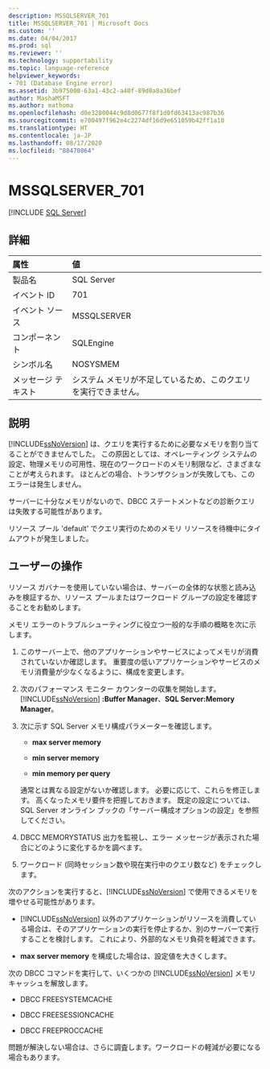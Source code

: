 ```yaml
---
description: MSSQLSERVER_701
title: MSSQLSERVER_701 | Microsoft Docs
ms.custom: ''
ms.date: 04/04/2017
ms.prod: sql
ms.reviewer: ''
ms.technology: supportability
ms.topic: language-reference
helpviewer_keywords:
- 701 (Database Engine error)
ms.assetid: 3b975000-63a1-43c2-a40f-89d0a8a36bef
author: MashaMSFT
ms.author: mathoma
ms.openlocfilehash: d0e3280044c9d8d0677f8f1d0fd63413ac987b36
ms.sourcegitcommit: e700497f962e4c2274df16d9e651059b42ff1a10
ms.translationtype: HT
ms.contentlocale: ja-JP
ms.lasthandoff: 08/17/2020
ms.locfileid: "88470864"
---
```

# <a name="mssqlserver_701"></a>MSSQLSERVER_701
 [!INCLUDE [SQL Server](../../includes/applies-to-version/sqlserver.md)]
  
## <a name="details"></a>詳細  
  
| 属性 | 値 |  
| :-------- | :---- |  
|製品名|SQL Server|  
|イベント ID|701|  
|イベント ソース|MSSQLSERVER|  
|コンポーネント|SQLEngine|  
|シンボル名|NOSYSMEM|  
|メッセージ テキスト|システム メモリが不足しているため、このクエリを実行できません。|  
  
## <a name="explanation"></a>説明  
[!INCLUDE[ssNoVersion](../../includes/ssnoversion-md.md)] は、クエリを実行するために必要なメモリを割り当てることができませんでした。 この原因としては、オペレーティング システムの設定、物理メモリの可用性、現在のワークロードのメモリ制限など、さまざまなことが考えられます。 ほとんどの場合、トランザクションが失敗しても、このエラーは発生しません。  
  
サーバーに十分なメモリがないので、DBCC ステートメントなどの診断クエリは失敗する可能性があります。  
  
リソース プール 'default' でクエリ実行のためのメモリ リソースを待機中にタイムアウトが発生しました。  
  
## <a name="user-action"></a>ユーザーの操作  
リソース ガバナーを使用していない場合は、サーバーの全体的な状態と読み込みを検証するか、リソース プールまたはワークロード グループの設定を確認することをお勧めします。  
  
メモリ エラーのトラブルシューティングに役立つ一般的な手順の概略を次に示します。  
  
1.  このサーバー上で、他のアプリケーションやサービスによってメモリが消費されていないか確認します。 重要度の低いアプリケーションやサービスのメモリ消費量が少なくなるように、構成を変更します。  
  
2.  次のパフォーマンス モニター カウンターの収集を開始します。[!INCLUDE[ssNoVersion](../../includes/ssnoversion-md.md)] **:Buffer Manager**、**SQL Server:Memory Manager**。  
  
3.  次に示す SQL Server メモリ構成パラメーターを確認します。  
  
    -   **max server memory**  
  
    -   **min server memory**  
  
    -   **min memory per query**  
  
    通常とは異なる設定がないか確認します。 必要に応じて、これらを修正します。 高くなったメモリ要件を把握しておきます。 既定の設定については、SQL Server オンライン ブックの「サーバー構成オプションの設定」を参照してください。  
  
4.  DBCC MEMORYSTATUS 出力を監視し、エラー メッセージが表示された場合にどのように変化するかを調べます。  
  
5.  ワークロード (同時セッション数や現在実行中のクエリ数など) をチェックします。  

次のアクションを実行すると、[!INCLUDE[ssNoVersion](../../includes/ssnoversion-md.md)] で使用できるメモリを増やせる可能性があります。  
  
-   [!INCLUDE[ssNoVersion](../../includes/ssnoversion-md.md)] 以外のアプリケーションがリソースを消費している場合は、そのアプリケーションの実行を停止するか、別のサーバーで実行することを検討します。 これにより、外部的なメモリ負荷を軽減できます。  
  
-   **max server memory** を構成した場合は、設定値を大きくします。  
  
次の DBCC コマンドを実行して、いくつかの [!INCLUDE[ssNoVersion](../../includes/ssnoversion-md.md)] メモリ キャッシュを解放します。  
  
-   DBCC FREESYSTEMCACHE  
  
-   DBCC FREESESSIONCACHE  
  
-   DBCC FREEPROCCACHE  
  
問題が解決しない場合は、さらに調査します。ワークロードの軽減が必要になる場合もあります。  
  
